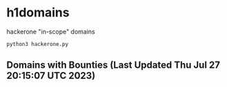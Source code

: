 # h1domains
hackerone "in-scope" domains

`python3 hackerone.py`
## Domains with Bounties (Last Updated Thu Jul 27 20:15:07 UTC 2023)
```

```
